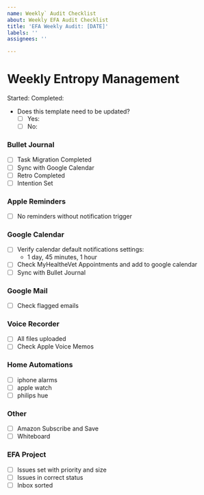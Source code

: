 ```yaml
---
name: Weekly` Audit Checklist
about: Weekly EFA Audit Checklist
title: 'EFA Weekly Audit: [DATE]'
labels: ''
assignees: ''

---
```


# Weekly Entropy Management

Started:
Completed:

- Does this template need to be updated?
  - [ ] Yes:
  - [ ] No:

### Bullet Journal

- [ ] Task Migration Completed
- [ ] Sync with Google Calendar
- [ ] Retro Completed
- [ ] Intention Set

### Apple Reminders

- [ ] No reminders without notification trigger

### Google Calendar

- [ ] Verify calendar default notifications settings:
  - 1 day, 45 minutes, 1 hour
- [ ] Check MyHealtheVet Appointments and add to google calendar
- [ ] Sync with Bullet Journal

### Google Mail

- [ ] Check flagged emails


### Voice Recorder

- [ ] All files uploaded
- [ ] Check Apple Voice Memos

### Home Automations

- [ ] iphone alarms
- [ ] apple watch
- [ ] philips hue

### Other

- [ ] Amazon Subscribe and Save
- [ ] Whiteboard

### EFA Project

- [ ] Issues set with priority and size
- [ ] Issues in correct status
- [ ] Inbox sorted
